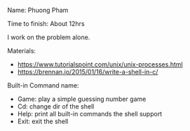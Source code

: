 Name: Phuong Pham


Time to finish: About 12hrs


I work on the problem alone.


Materials:
- https://www.tutorialspoint.com/unix/unix-processes.html
- https://brennan.io/2015/01/16/write-a-shell-in-c/


Built-in Command name:
- Game: play a simple guessing number game
- Cd: change dir of the shell
- Help: print all built-in commands the shell support
- Exit: exit the shell
